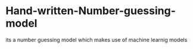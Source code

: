 # Hand-written-Number-guessing-model
its a number guessing model which makes use of machine learnig models
